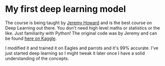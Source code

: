 # My first deep learning model

The course is being taught by [Jeremy Howard](https://www.youtube.com/watch?v=8SF_h3xF3cE&list=PLfYUBJiXbdtSvpQjSnJJ_PmDQB_VyT5iU&index=1) and is the best course on Deep Learning out there. You don't need high level maths or statistics or the like. Just familiarity with Python!
The original code was by Jeremy and can be found [here on Kaggle](https://www.kaggle.com/code/jhoward/is-it-a-bird-creating-a-model-from-your-own-data). 

I modified it and trained it on Eagles and parrots and it's 99% accurate. I've just started deep learning so I might tweak it later once I have a solid understanding of the concepts.
